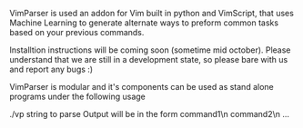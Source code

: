 VimParser is used an addon for Vim built in python and VimScript, that uses Machine Learning to generate alternate ways to preform common tasks based on your previous commands.

Installtion instructions will be coming soon (sometime mid october). Please understand that we are still in a development state, so please bare with us and report any bugs :)


VimParser is modular and it's components can be used as stand alone programs under the following usage

 ./vp string to parse 
Output will be in the form command1\n command2\n ...


